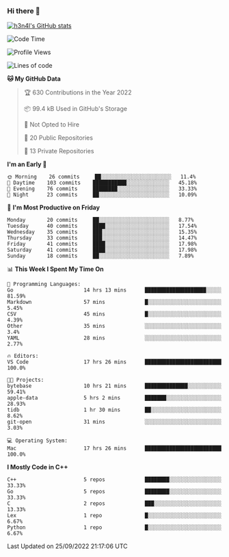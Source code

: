 ### Hi there 👋

[![h3n4l's GitHub stats](https://github-readme-stats.vercel.app/api?username=h3n4l&count_private=true&show_icons=true&theme=radical)](https://github.com/h3n4l/github-readme-stats)

<!--START_SECTION:waka-->
![Code Time](http://img.shields.io/badge/Code%20Time-695%20hrs%2047%20mins-blue)

![Profile Views](http://img.shields.io/badge/Profile%20Views-8-blue)

![Lines of code](https://img.shields.io/badge/From%20Hello%20World%20I%27ve%20Written-43%20Thousand%20lines%20of%20code-blue)

**🐱 My GitHub Data** 

> 🏆 630 Contributions in the Year 2022
 > 
> 📦 99.4 kB Used in GitHub's Storage 
 > 
> 🚫 Not Opted to Hire
 > 
> 📜 20 Public Repositories 
 > 
> 🔑 13 Private Repositories  
 > 
**I'm an Early 🐤** 

```text
🌞 Morning    26 commits     ██░░░░░░░░░░░░░░░░░░░░░░░   11.4% 
🌆 Daytime    103 commits    ███████████░░░░░░░░░░░░░░   45.18% 
🌃 Evening    76 commits     ████████░░░░░░░░░░░░░░░░░   33.33% 
🌙 Night      23 commits     ██░░░░░░░░░░░░░░░░░░░░░░░   10.09%

```
📅 **I'm Most Productive on Friday** 

```text
Monday       20 commits     ██░░░░░░░░░░░░░░░░░░░░░░░   8.77% 
Tuesday      40 commits     ████░░░░░░░░░░░░░░░░░░░░░   17.54% 
Wednesday    35 commits     ███░░░░░░░░░░░░░░░░░░░░░░   15.35% 
Thursday     33 commits     ███░░░░░░░░░░░░░░░░░░░░░░   14.47% 
Friday       41 commits     ████░░░░░░░░░░░░░░░░░░░░░   17.98% 
Saturday     41 commits     ████░░░░░░░░░░░░░░░░░░░░░   17.98% 
Sunday       18 commits     ██░░░░░░░░░░░░░░░░░░░░░░░   7.89%

```


📊 **This Week I Spent My Time On** 

```text
💬 Programming Languages: 
Go                       14 hrs 13 mins      ████████████████████░░░░░   81.59% 
Markdown                 57 mins             █░░░░░░░░░░░░░░░░░░░░░░░░   5.45% 
CSV                      45 mins             █░░░░░░░░░░░░░░░░░░░░░░░░   4.39% 
Other                    35 mins             ░░░░░░░░░░░░░░░░░░░░░░░░░   3.4% 
YAML                     28 mins             ░░░░░░░░░░░░░░░░░░░░░░░░░   2.77%

🔥 Editors: 
VS Code                  17 hrs 26 mins      █████████████████████████   100.0%

🐱‍💻 Projects: 
bytebase                 10 hrs 21 mins      ██████████████░░░░░░░░░░░   59.41% 
apple-data               5 hrs 2 mins        ███████░░░░░░░░░░░░░░░░░░   28.93% 
tidb                     1 hr 30 mins        ██░░░░░░░░░░░░░░░░░░░░░░░   8.62% 
git-open                 31 mins             ░░░░░░░░░░░░░░░░░░░░░░░░░   3.03%

💻 Operating System: 
Mac                      17 hrs 26 mins      █████████████████████████   100.0%

```

**I Mostly Code in C++** 

```text
C++                      5 repos             ████████░░░░░░░░░░░░░░░░░   33.33% 
Go                       5 repos             ████████░░░░░░░░░░░░░░░░░   33.33% 
C                        2 repos             ███░░░░░░░░░░░░░░░░░░░░░░   13.33% 
Lex                      1 repo              █░░░░░░░░░░░░░░░░░░░░░░░░   6.67% 
Python                   1 repo              █░░░░░░░░░░░░░░░░░░░░░░░░   6.67%

```



 Last Updated on 25/09/2022 21:17:06 UTC
<!--END_SECTION:waka-->

